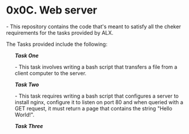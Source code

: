 <h1>0x0C. Web server</h1>
<p>- This repository contains the code that's meant to satisfy all the cheker requirements for the tasks provided by ALX.</p>
<p>The Tasks provided include the following:</p>
<ul>

<i><b>Task One</b></i>
<p>- This task involves writing a bash script that transfers a file from a client computer to the server.</p>

<i><b>Task Two</b></i>
<p>- This task requires writing a bash script that configures a server to install nginx, configure it to listen on port 80 and when queried with a GET request, it must return a page that contains the string "Hello World!".</p>

<i><b>Task Three</b></i>
